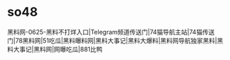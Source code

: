 # so48
黑料网-0625-黑料不打烊入口|Telegram频道传送门|74猫导航主站|74猫传送门|78黑料网|51吃瓜|黑料曝料网|黑料大事记|黑料大爆料|黑料网导航独家黑料|黑料大事记|黑料网|网曝吃瓜|881比鸭
